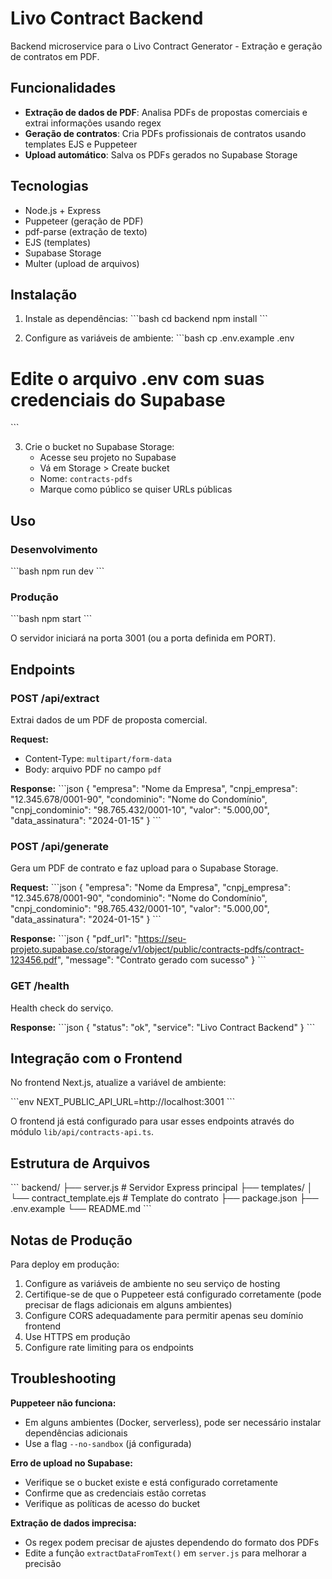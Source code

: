 # Livo Contract Backend

Backend microservice para o Livo Contract Generator - Extração e geração de contratos em PDF.

## Funcionalidades

- **Extração de dados de PDF**: Analisa PDFs de propostas comerciais e extrai informações usando regex
- **Geração de contratos**: Cria PDFs profissionais de contratos usando templates EJS e Puppeteer
- **Upload automático**: Salva os PDFs gerados no Supabase Storage

## Tecnologias

- Node.js + Express
- Puppeteer (geração de PDF)
- pdf-parse (extração de texto)
- EJS (templates)
- Supabase Storage
- Multer (upload de arquivos)

## Instalação

1. Instale as dependências:
\`\`\`bash
cd backend
npm install
\`\`\`

2. Configure as variáveis de ambiente:
\`\`\`bash
cp .env.example .env
# Edite o arquivo .env com suas credenciais do Supabase
\`\`\`

3. Crie o bucket no Supabase Storage:
   - Acesse seu projeto no Supabase
   - Vá em Storage > Create bucket
   - Nome: `contracts-pdfs`
   - Marque como público se quiser URLs públicas

## Uso

### Desenvolvimento
\`\`\`bash
npm run dev
\`\`\`

### Produção
\`\`\`bash
npm start
\`\`\`

O servidor iniciará na porta 3001 (ou a porta definida em PORT).

## Endpoints

### POST /api/extract
Extrai dados de um PDF de proposta comercial.

**Request:**
- Content-Type: `multipart/form-data`
- Body: arquivo PDF no campo `pdf`

**Response:**
\`\`\`json
{
  "empresa": "Nome da Empresa",
  "cnpj_empresa": "12.345.678/0001-90",
  "condominio": "Nome do Condomínio",
  "cnpj_condominio": "98.765.432/0001-10",
  "valor": "5.000,00",
  "data_assinatura": "2024-01-15"
}
\`\`\`

### POST /api/generate
Gera um PDF de contrato e faz upload para o Supabase Storage.

**Request:**
\`\`\`json
{
  "empresa": "Nome da Empresa",
  "cnpj_empresa": "12.345.678/0001-90",
  "condominio": "Nome do Condomínio",
  "cnpj_condominio": "98.765.432/0001-10",
  "valor": "5.000,00",
  "data_assinatura": "2024-01-15"
}
\`\`\`

**Response:**
\`\`\`json
{
  "pdf_url": "https://seu-projeto.supabase.co/storage/v1/object/public/contracts-pdfs/contract-123456.pdf",
  "message": "Contrato gerado com sucesso"
}
\`\`\`

### GET /health
Health check do serviço.

**Response:**
\`\`\`json
{
  "status": "ok",
  "service": "Livo Contract Backend"
}
\`\`\`

## Integração com o Frontend

No frontend Next.js, atualize a variável de ambiente:

\`\`\`env
NEXT_PUBLIC_API_URL=http://localhost:3001
\`\`\`

O frontend já está configurado para usar esses endpoints através do módulo `lib/api/contracts-api.ts`.

## Estrutura de Arquivos

\`\`\`
backend/
├── server.js              # Servidor Express principal
├── templates/
│   └── contract_template.ejs  # Template do contrato
├── package.json
├── .env.example
└── README.md
\`\`\`

## Notas de Produção

Para deploy em produção:

1. Configure as variáveis de ambiente no seu serviço de hosting
2. Certifique-se de que o Puppeteer está configurado corretamente (pode precisar de flags adicionais em alguns ambientes)
3. Configure CORS adequadamente para permitir apenas seu domínio frontend
4. Use HTTPS em produção
5. Configure rate limiting para os endpoints

## Troubleshooting

**Puppeteer não funciona:**
- Em alguns ambientes (Docker, serverless), pode ser necessário instalar dependências adicionais
- Use a flag `--no-sandbox` (já configurada)

**Erro de upload no Supabase:**
- Verifique se o bucket existe e está configurado corretamente
- Confirme que as credenciais estão corretas
- Verifique as políticas de acesso do bucket

**Extração de dados imprecisa:**
- Os regex podem precisar de ajustes dependendo do formato dos PDFs
- Edite a função `extractDataFromText()` em `server.js` para melhorar a precisão
